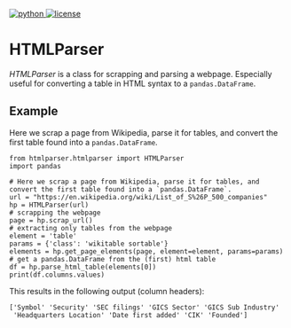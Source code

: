 <p align="left">
  <a href="https://www.python.org/download/releases/3.0/">
    <img src="https://img.shields.io/badge/python-3+-brightgreen.svg?style=popout" alt='python'>
  </a>
  <a href="https://github.com/fmilthaler/HTMLParser/blob/master/LICENSE.txt">
    <img src="https://img.shields.io/github/license/fmilthaler/HTMLParser.svg?style=popout" alt="license">
  </a>
</p>

# HTMLParser
*HTMLParser* is a class for scrapping and parsing a webpage. Especially useful for converting a table in HTML syntax to a `pandas.DataFrame`.

## Example
Here we scrap a page from Wikipedia, parse it for tables, and convert the first table found into a `pandas.DataFrame`.

```
from htmlparser.htmlparser import HTMLParser
import pandas

# Here we scrap a page from Wikipedia, parse it for tables, and convert the first table found into a `pandas.DataFrame`.
url = "https://en.wikipedia.org/wiki/List_of_S%26P_500_companies"
hp = HTMLParser(url)
# scrapping the webpage
page = hp.scrap_url()
# extracting only tables from the webpage
element = 'table'
params = {'class': 'wikitable sortable'}
elements = hp.get_page_elements(page, element=element, params=params)
# get a pandas.DataFrame from the (first) html table
df = hp.parse_html_table(elements[0])
print(df.columns.values)
```

This results in the following output (column headers):

```
['Symbol' 'Security' 'SEC filings' 'GICS Sector' 'GICS Sub Industry'
 'Headquarters Location' 'Date first added' 'CIK' 'Founded']
```


